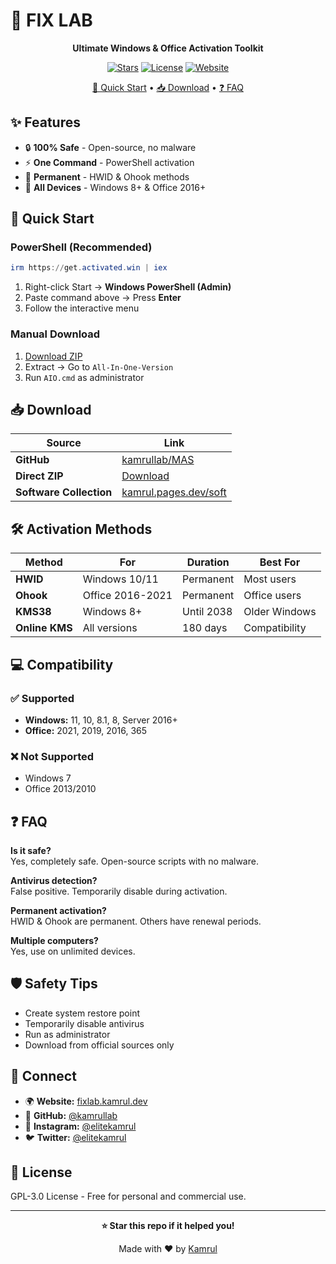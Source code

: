 # 🔧 FIX LAB

<div align="center">

**Ultimate Windows & Office Activation Toolkit**

[![Stars](https://img.shields.io/github/stars/kamrullab/MAS?style=flat-square&color=00ff00)](https://github.com/kamrullab/MAS)
[![License](https://img.shields.io/badge/license-GPL--3.0-00ff00?style=flat-square)](LICENSE)
[![Website](https://img.shields.io/badge/🌐-fixlab.kamrul.dev-00ff00?style=flat-square)](https://fixlab.kamrul.dev)

[🚀 Quick Start](#-quick-start) • [📥 Download](#-download) • [❓ FAQ](#-faq)

</div>

## ✨ Features

- 🔒 **100% Safe** - Open-source, no malware
- ⚡ **One Command** - PowerShell activation
- 🔄 **Permanent** - HWID & Ohook methods
- 📱 **All Devices** - Windows 8+ & Office 2016+

## 🚀 Quick Start

### PowerShell (Recommended)
```powershell
irm https://get.activated.win | iex
```

1. Right-click Start → **Windows PowerShell (Admin)**
2. Paste command above → Press **Enter**
3. Follow the interactive menu

### Manual Download
1. [Download ZIP](https://github.com/kamrullab/MAS/archive/refs/heads/main.zip)
2. Extract → Go to `All-In-One-Version`
3. Run `AIO.cmd` as administrator

## 📥 Download

| Source | Link |
|--------|------|
| **GitHub** | [kamrullab/MAS](https://github.com/kamrullab/MAS) |
| **Direct ZIP** | [Download](https://github.com/kamrullab/MAS/archive/refs/heads/main.zip) |
| **Software Collection** | [kamrul.pages.dev/soft](https://kamrul.pages.dev/soft/) |

## 🛠️ Activation Methods

| Method | For | Duration | Best For |
|--------|-----|----------|----------|
| **HWID** | Windows 10/11 | Permanent | Most users |
| **Ohook** | Office 2016-2021 | Permanent | Office users |
| **KMS38** | Windows 8+ | Until 2038 | Older Windows |
| **Online KMS** | All versions | 180 days | Compatibility |

## 💻 Compatibility

### ✅ Supported
- **Windows:** 11, 10, 8.1, 8, Server 2016+
- **Office:** 2021, 2019, 2016, 365

### ❌ Not Supported
- Windows 7
- Office 2013/2010

## ❓ FAQ

**Is it safe?**  
Yes, completely safe. Open-source scripts with no malware.

**Antivirus detection?**  
False positive. Temporarily disable during activation.

**Permanent activation?**  
HWID & Ohook are permanent. Others have renewal periods.

**Multiple computers?**  
Yes, use on unlimited devices.

## 🛡️ Safety Tips

- Create system restore point
- Temporarily disable antivirus
- Run as administrator
- Download from official sources only

## 🤝 Connect

- 🌍 **Website:** [fixlab.kamrul.dev](https://fixlab.kamrul.dev)
- 📱 **GitHub:** [@kamrullab](https://github.com/kamrullab)
- 📸 **Instagram:** [@elitekamrul](https://instagram.com/elitekamrul)
- 🐦 **Twitter:** [@elitekamrul](https://twitter.com/elitekamrul)

## 📄 License

GPL-3.0 License - Free for personal and commercial use.

---

<div align="center">

**⭐ Star this repo if it helped you!**

Made with ❤️ by [Kamrul](https://github.com/kamrullab)

</div>
